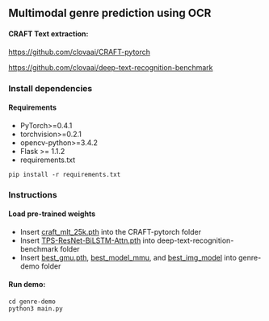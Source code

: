 ## Multimodal genre prediction using OCR

#### CRAFT Text extraction: 

https://github.com/clovaai/CRAFT-pytorch

https://github.com/clovaai/deep-text-recognition-benchmark


### Install dependencies
#### Requirements
- PyTorch>=0.4.1
- torchvision>=0.2.1
- opencv-python>=3.4.2
- Flask >= 1.1.2
- requirements.txt
```
pip install -r requirements.txt
```

### Instructions
#### Load pre-trained weights
- Insert [craft_mlt_25k.pth](https://drive.google.com/file/d/1Jk4eGD7crsqCCg9C9VjCLkMN3ze8kutZ/view) into the CRAFT-pytorch folder
- Insert [TPS-ResNet-BiLSTM-Attn.pth](https://drive.google.com/file/d/1b59rXuGGmKne1AuHnkgDzoYgKeETNMv9/view?usp=sharing) into deep-text-recognition-benchmark folder
- Insert [best_gmu.pth](https://drive.google.com/file/d/1-bibnWb-pSrl9Io6kNTCJr8tNzeUVfPW/view), [best_model_mmu](https://drive.google.com/file/d/1FoACqjLxUwkXbvrYNIe-bkz2UPaptGMs/view), and [best_img_model](https://drive.google.com/file/d/13BLlR_XnIVk5RUJtKDl1rQz3VIDqAUIC/view) into genre-demo folder

#### Run demo: 

```shell
cd genre-demo
python3 main.py
```
